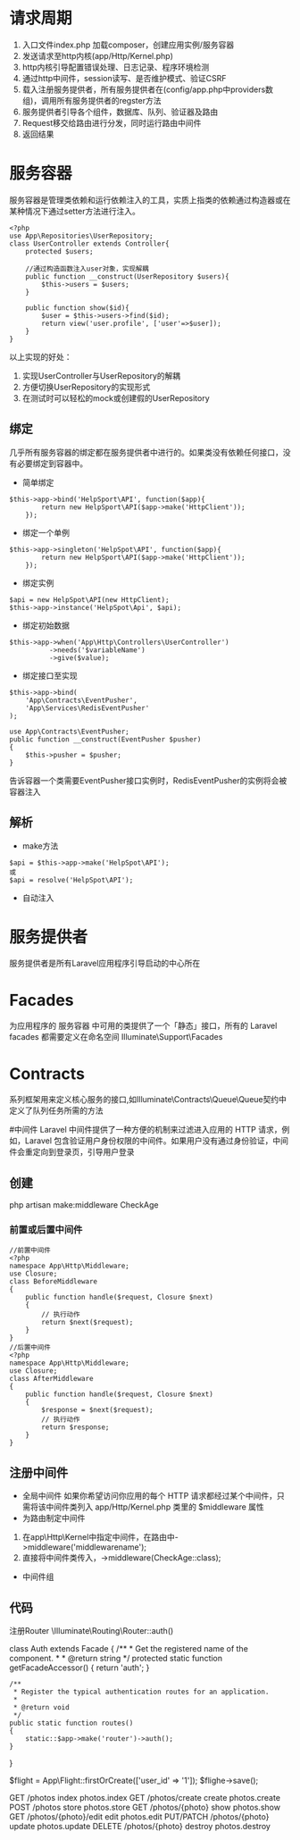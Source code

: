 # 请求周期

1. 入口文件index.php 加载composer，创建应用实例/服务容器
2. 发送请求至http内核(app/Http/Kernel.php)
3. http内核引导配置错误处理、日志记录、程序环境检测
4. 通过http中间件，session读写、是否维护模式、验证CSRF
5. 载入注册服务提供者，所有服务提供者在(config/app.php中providers数组)，调用所有服务提供者的regster方法
6. 服务提供者引导各个组件，数据库、队列、验证器及路由
7. Request移交给路由进行分发，同时运行路由中间件
8. 返回结果

# 服务容器

服务容器是管理类依赖和运行依赖注入的工具，实质上指类的依赖通过构造器或在某种情况下通过setter方法进行注入。
```
<?php
use App\Repositories\UserRepository;
class UserController extends Controller{
    protected $users;

    //通过构造函数注入user对象，实现解耦
    public function __construct(UserRepository $users){
        $this->users = $users;
    }

    public function show($id){
        $user = $this->users->find($id);
        return view('user.profile', ['user'=>$user]);
    }
}
```
以上实现的好处：  
1. 实现UserController与UserRepository的解耦
2. 方便切换UserRepository的实现形式
3. 在测试时可以轻松的mock或创建假的UserRepository

## 绑定

几乎所有服务容器的绑定都在服务提供者中进行的。如果类没有依赖任何接口，没有必要绑定到容器中。
- 简单绑定
```
$this->app->bind('HelpSport\API', function($app){
        return new HelpSport\API($app->make('HttpClient'));
    });
```
- 绑定一个单例
```
$this->app->singleton('HelpSpot\API', function($app){
        return new HelpSport\API($app->make('HttpClient'));
    });
```
- 绑定实例
```
$api = new HelpSpot\API(new HttpClient);
$this->app->instance('HelpSpot\Api', $api);
```
- 绑定初始数据
```
$this->app->when('App\Http\Controllers\UserController')
          ->needs('$variableName')
          ->give($value);
```
- 绑定接口至实现
```
$this->app->bind(
    'App\Contracts\EventPusher',
    'App\Services\RedisEventPusher'
);

use App\Contracts\EventPusher;
public function __construct(EventPusher $pusher)
{
    $this->pusher = $pusher;
}
```
告诉容器一个类需要EventPusher接口实例时，RedisEventPusher的实例将会被容器注入

## 解析
- make方法
```
$api = $this->app->make('HelpSpot\API');
或
$api = resolve('HelpSpot\API');
```
- 自动注入

# 服务提供者
服务提供者是所有Laravel应用程序引导启动的中心所在

# Facades
为应用程序的 服务容器 中可用的类提供了一个「静态」接口，所有的 Laravel facades 都需要定义在命名空间 Illuminate\Support\Facades

# Contracts
系列框架用来定义核心服务的接口,如Illuminate\Contracts\Queue\Queue契约中定义了队列任务所需的方法

#中间件
Laravel 中间件提供了一种方便的机制来过滤进入应用的 HTTP 请求，例如，Laravel 包含验证用户身份权限的中间件。如果用户没有通过身份验证，中间件会重定向到登录页，引导用户登录

## 创建
php artisan make:middleware CheckAge

### 前置或后置中间件
```
//前置中间件
<?php
namespace App\Http\Middleware;
use Closure;
class BeforeMiddleware
{
    public function handle($request, Closure $next)
    {
        // 执行动作
        return $next($request);
    }
}
//后置中间件
<?php
namespace App\Http\Middleware;
use Closure;
class AfterMiddleware
{
    public function handle($request, Closure $next)
    {
        $response = $next($request);
        // 执行动作
        return $response;
    }
}
```

## 注册中间件
- 全局中间件
如果你希望访问你应用的每个 HTTP 请求都经过某个中间件，只需将该中间件类列入 app/Http/Kernel.php 类里的 $middleware 属性
- 为路由制定中间件
1. 在app\Http\Kernel中指定中间件，在路由中->middleware('middlewarename');
2. 直接将中间件类传入，->middleware(CheckAge::class);
- 中间件组

## 代码
注册Router
\Illuminate\Routing\Router::auth()

class Auth extends Facade
{
    /**
     * Get the registered name of the component.
     *
     * @return string
     */
    protected static function getFacadeAccessor()
    {
        return 'auth';
    }

    /**
     * Register the typical authentication routes for an application.
     *
     * @return void
     */
    public static function routes()
    {
        static::$app->make('router')->auth();
    }
}



$flight = App\Flight::firstOrCreate(['user_id' => '1']);
$flighe->save();


GET /photos index photos.index
GET /photos/create  create  photos.create
POST  /photos store photos.store
GET /photos/{photo} show  photos.show
GET /photos/{photo}/edit  edit  photos.edit
PUT/PATCH /photos/{photo} update  photos.update
DELETE  /photos/{photo} destroy photos.destroy

